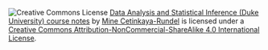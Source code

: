 ![Creative Commons License](https://i.creativecommons.org/l/by-nc-sa/4.0/88x31.png)
[Data Analysis and Statistical Inference (Duke University) course notes](https://github.com/mine-cetinkaya-rundel/sta101_sp15) by [Mine Cetinkaya-Rundel](https://stat.duke.edu/~mc301) is licensed under a [Creative Commons Attribution-NonCommercial-ShareAlike 4.0 International License](http://creativecommons.org/licenses/by-nc-sa/4.0/).